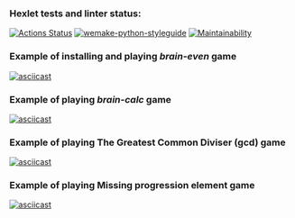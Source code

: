 ### Hexlet tests and linter status:
[![Actions Status](https://github.com/oleja-iv/python-project-49/workflows/hexlet-check/badge.svg)](https://github.com/oleja-iv/python-project-49/actions)
[![wemake-python-styleguide](https://img.shields.io/badge/style-wemake-000000.svg)](https://github.com/wemake-services/wemake-python-styleguide)
[![Maintainability](https://api.codeclimate.com/v1/badges/ada1a855e47817f5994d/maintainability)](https://codeclimate.com/github/oleja-iv/python-project-49/maintainability)


### Example of installing and playing _*brain-even*_ game
[![asciicast](https://asciinema.org/a/570453.svg)](https://asciinema.org/a/570453)


### Example of playing _*brain-calc*_ game
[![asciicast](https://asciinema.org/a/570746.svg)](https://asciinema.org/a/570746)


### Example of playing The Greatest Common Diviser (gcd) game
[![asciicast](https://asciinema.org/a/570944.svg)](https://asciinema.org/a/570944)


### Example of playing Missing progression element game
[![asciicast](https://asciinema.org/a/571266.svg)](https://asciinema.org/a/571266)
